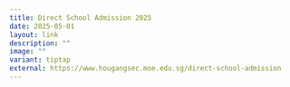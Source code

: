 ```yaml
---
title: Direct School Admission 2025
date: 2025-05-01
layout: link
description: ""
image: ""
variant: tiptap
external: https://www.hougangsec.moe.edu.sg/direct-school-admission
---
```

